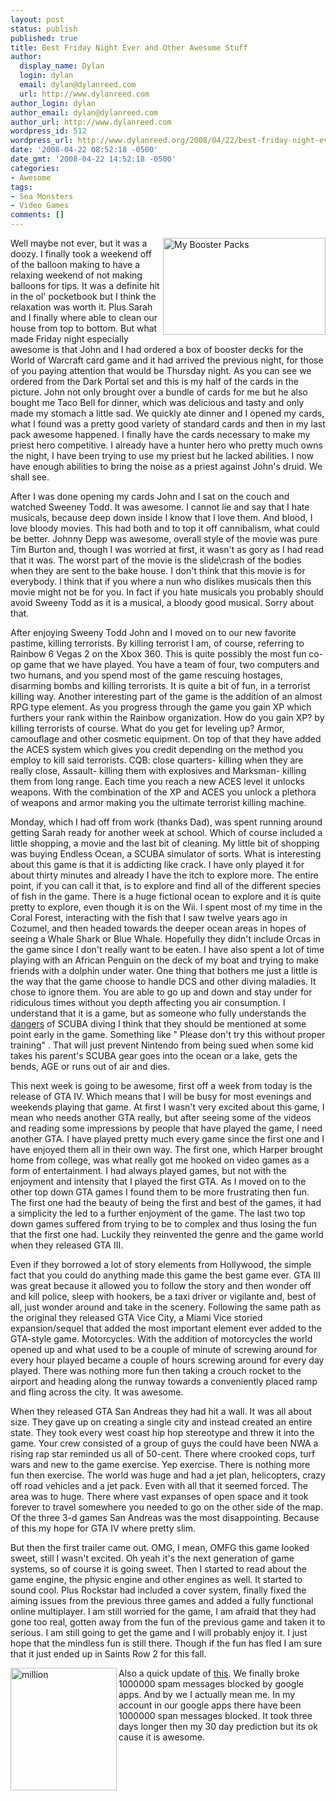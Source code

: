 ```yaml
---
layout: post
status: publish
published: true
title: Best Friday Night Ever and Other Awesome Stuff
author:
  display_name: Dylan
  login: dylan
  email: dylan@dylanreed.com
  url: http://www.dylanreed.com
author_login: dylan
author_email: dylan@dylanreed.com
author_url: http://www.dylanreed.com
wordpress_id: 512
wordpress_url: http://www.dylanreed.org/2008/04/22/best-friday-night-ever-and-other-awesome-stuff/
date: '2008-04-22 08:52:18 -0500'
date_gmt: '2008-04-22 14:52:18 -0500'
categories:
- Awesome
tags:
- Sea Monsters
- Video Games
comments: []
---
```

<p>Well maybe not ever<a href="http://www.dylanreed.org/wp-content/uploads/2008/04/img-0373.jpg"><img src="http://www.dylanreed.org/wp-content/uploads/2008/04/img-0373-thumb.jpg" style="border-width: 0px" alt="My Booster Packs" align="right" border="0" height="155" width="260" /></a>, but it was a doozy. I finally took a weekend off of the balloon making to have a relaxing weekend of not making balloons for tips. It was a definite hit in the ol' pocketbook but I think the relaxation was worth it. Plus Sarah and I finally where able to clean our house from top to bottom. But what made Friday night especially awesome is that John and I had ordered a box of booster decks for the World of Warcraft card game and it had arrived the previous night, for those of you paying attention that would be Thursday night. As you can see we ordered from the Dark Portal set and this is my half of the cards in the picture. John not only brought over a bundle of cards for me but he also bought me Taco Bell for dinner, which was delicious and tasty and only made my stomach a little sad. We quickly ate dinner and I opened my cards, what I found was a pretty good variety of standard cards and then in my last pack awesome happened. I finally have the cards necessary to make my priest hero competitive. I already have a hunter hero who pretty much owns the night, I have been trying to use my priest but he lacked abilities. I now have enough abilities to bring the noise as a priest against John's druid. We shall see.</p>
<p>After I was done opening my cards John and I sat on the couch and watched Sweeney Todd. It was awesome. I cannot lie and say that I hate musicals, because deep down inside I know that I love them. And blood, I love bloody movies. This had both and to top it off cannibalism, what could be better. Johnny Depp was awesome, overall style of the movie was pure Tim Burton and, though I was worried at first, it wasn't as gory as I had read that it was. The worst part of the movie is the slide\crash of the bodies when they are sent to the bake house. I don't think that this movie is for everybody. I think that if you where a nun who dislikes musicals then this movie might not be for you. In fact if you hate musicals you probably should avoid Sweeny Todd as it is a musical, a bloody good musical. Sorry about that.</p>
<p>After enjoying Sweeny Todd John and I moved on to our new favorite pastime, killing terrorists. By killing terrorist I am, of course, referring to Rainbow 6 Vegas 2 on the Xbox 360. This is quite possibly the most fun co-op game that we have played. You have a team of four, two computers and two humans, and you spend most of the game rescuing hostages, disarming bombs and killing terrorists. It is quite a bit of fun, in a terrorist killing way. Another interesting part of the game is the addition of an almost RPG type element. As you progress through the game you gain XP which furthers your rank within the Rainbow organization. How do you gain XP? by killing terrorists of course. What do you get for leveling up? Armor, camouflage and other cosmetic equipment. On top of that they have added the ACES system which gives you credit depending on the method you employ to kill said terrorists. CQB: close quarters- killing when they are really close, Assault- killing them with explosives and Marksman- killing them from long range. Each time you reach a new ACES level it unlocks weapons. With the combination of the XP and ACES you unlock a plethora of weapons and armor making you the ultimate terrorist killing machine.</p>
<p>Monday, which I had off from work (thanks Dad), was spent running around getting Sarah ready for another week at school. Which of course included a little shopping, a movie and the last bit of cleaning. My little bit of shopping was buying Endless Ocean, a SCUBA simulator of sorts. What is interesting about this game is that it is addicting like crack. I have only played it for about thirty minutes and already I have the itch to explore more. The entire point, if you can call it that, is to explore and find all of the different species of fish in the game. There is a huge fictional ocean to explore and it is quite pretty to explore, even though it is on the Wii. I spent most of my time in the Coral Forest, interacting with the fish that I saw twelve years ago in Cozumel, and then headed towards the deeper ocean areas in hopes of seeing a Whale Shark or Blue Whale. Hopefully they didn't include Orcas in the game since I don't really want to be eaten. I have also spent a lot of time playing with an African Penguin on the deck of my boat and trying to make friends with a dolphin under water. One thing that bothers me just a little is the way that the game choose to handle DCS and other diving maladies. It chose to ignore them. You are able to go up and down and stay under for ridiculous times without you depth affecting you air consumption. I understand that it is a game, but as someone who fully understands the <a href="http://www.dylanreed.org/2007/09/18/four-best-ways-to-die-while-scuba-diving/" target="_blank">dangers</a> of SCUBA diving I think that they should be mentioned at some point early in the game. Something like " Please don't try this without proper training" . That will just prevent Nintendo from being sued when some kid takes his parent's SCUBA gear goes into the ocean or a lake, gets the bends, AGE or runs out of air and dies.</p>
<p>This next week is going to be awesome, first off a week from today is the release of GTA IV. Which means that I will be busy for most evenings and weekends playing that game. At first I wasn't very excited about this game, I mean who needs another GTA really, but after seeing some of the videos and reading some impressions by people that have played the game, I need another GTA. I have played pretty much every game since the first one and I have enjoyed them all in their own way. The first one, which Harper brought home from college, was what really got me hooked on video games as a form of entertainment. I had always played games, but not with the enjoyment and intensity that I played the first GTA. As I moved on to the other top down GTA games I found them to be more frustrating then fun. The first one had the beauty of being the first and best of the games, it had a simplicity the led to a further enjoyment of the game. The last two top down games suffered from trying to be to complex and thus losing the fun that the first one had. Luckily they reinvented the genre and the game world when they released GTA III.</p>
<p>Even if they borrowed a lot of story elements from Hollywood, the simple fact that you could do anything made this game the best game ever. GTA III was great because it allowed you to follow the story and then wonder off and kill police, sleep with hookers, be a taxi driver or vigilante and, best of all, just wonder around and take in the scenery. Following the same path as the original they released GTA Vice City, a Miami Vice storied expansion/sequel that added the most important element ever added to the GTA-style game. Motorcycles. With the addition of motorcycles the world opened up and what used to be a couple of minute of screwing around for every hour played became a couple of hours screwing around for every day played. There was nothing more fun then taking a crouch rocket to the airport and heading along the runway towards a conveniently placed ramp and fling across the city. It was awesome.</p>
<p>When they released GTA San Andreas they had hit a wall. It was all about size. They gave up on creating a single city and instead created an entire state. They took every west coast hip hop stereotype and threw it into the game. Your crew consisted of a group of guys the could have been NWA a rising rap star reminded us all of 50-cent. There where crooked cops, turf wars and new to the game exercise. Yep exercise. There is nothing more fun then exercise. The world was huge and had a jet plan, helicopters, crazy off road vehicles and a jet pack. Even with all that it seemed forced. The area was to huge. There where vast expanses of open space and it took forever to travel somewhere you needed to go on the other side of the map. Of the three 3-d games San Andreas was the most disappointing. Because of this my hope for GTA IV where pretty slim.</p>
<p>But then the first trailer came out. OMG, I mean, OMFG this game looked sweet, still I wasn't excited. Oh yeah it's the next generation of game systems, so of course it is going sweet. Then I started to read about the game engine, the physic engine and other engines as well. It started to sound cool. Plus Rockstar had included a cover system, finally fixed the aiming issues from the previous three games and added a fully functional online multiplayer. I am still worried for the game, I am afraid that they had gone too real, gotten away from the fun of the previous game and taken it to serious. I am still going to get the game and I will probably enjoy it. I just hope that the mindless fun is still there. Though if the fun has fled I am sure that it just ended up in Saints Row 2 for this fall.</p>
<p><a href="http://www.dylanreed.org/wp-content/uploads/2008/04/million.gif"><img src="http://www.dylanreed.org/wp-content/uploads/2008/04/million-thumb.gif" style="border: 0px none " alt="million" align="left" border="0" height="196" width="170" /></a>Also a quick update of <a href="http://www.dylanreed.org/2008/04/03/oh-google-calendar-sync-your-such-a-tease/" target="_blank">this</a>. We finally broke 1000000 spam messages blocked by google apps. And by we I actually mean me. In my account in our google apps there have been 1000000 span messages blocked. It took three days longer then my 30 day prediction but its ok cause it is awesome.</p>
